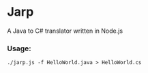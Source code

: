# Jarp
A Java to C# translator written in Node.js

### Usage:
```
./jarp.js -f HelloWorld.java > HelloWorld.cs
```
